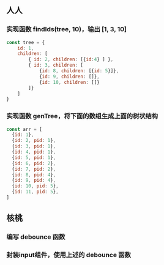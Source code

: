 ## 人人
### 实现函数 findIds(tree, 10)，输出 [1, 3, 10]
````js
const tree = {
	id: 1,
	children: [
		{ id: 2, children: [{id:4} ] }, 
		{ id: 3, children: [
			{id: 8, children: [{id: 5}]},
			{id: 9, children: []},
			{id: 10, children: []}
		]}
	]
}

````

### 实现函数 genTree，将下面的数组生成上面的树状结构

````js
const arr = [
  {id: 1},
  {id: 2, pid: 1},
  {id: 3, pid: 1},
  {id: 4, pid: 1},
  {id: 5, pid: 1},
  {id: 6, pid: 2},
  {id: 7, pid: 2},
  {id: 8, pid: 4},
  {id: 9, pid: 4},
  {id: 10, pid: 5},
  {id: 11, pid: 5},
]
````

## 核桃
### 编写 debounce 函数
### 封装input组件，使用上述的 debounce 函数